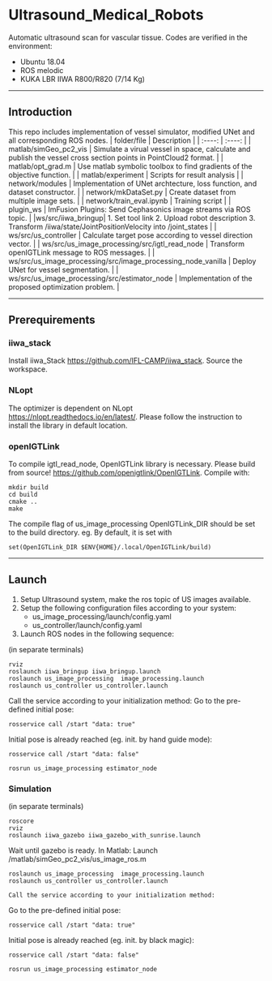 # Ultrasound_Medical_Robots
Automatic ultrasound scan for vascular tissue.
Codes are verified in the environment:
* Ubuntu 18.04
* ROS melodic
* KUKA LBR IIWA R800/R820 (7/14 Kg)
---
## Introduction
This repo includes implementation of vessel simulator, modified UNet and all corresponding ROS nodes.
| folder/file | Description |
| :----: | :----: |
| matlab/simGeo_pc2_vis | Simulate a virual vessel in space, calculate and publish the vessel cross section points in PointCloud2 format. |
| matlab/opt_grad.m | Use matlab symbolic toolbox to find gradients of the objective function. |
| matlab/experiment | Scripts for result analysis |
| network/modules | Implementation of UNet archtecture, loss function, and dataset constructor. |
| network/mkDataSet.py | Create dataset from multiple image sets. |
| network/train_eval.ipynb | Training script |
| plugin_ws | ImFusion Plugins: Send Cephasonics image streams via ROS topic. |
|ws/src/iiwa_bringup| 1. Set tool link 2. Upload robot description 3. Transform /iiwa/state/JointPositionVelocity into /joint_states |
| ws/src/us_controller | Calculate target pose according to vessel direction vector. |
| ws/src/us_image_processing/src/igtl_read_node | Transform openIGTLink message to ROS messages. |
| ws/src/us_image_processing/src/image_processing_node_vanilla | Deploy UNet for vessel segmentation. |
| ws/src/us_image_processing/src/estimator_node | Implementation of the proposed optimization problem. |

---
## Prerequirements 

### iiwa_stack
Install iiwa_Stack https://github.com/IFL-CAMP/iiwa_stack. Source the workspace.

### NLopt
The optimizer is dependent on NLopt https://nlopt.readthedocs.io/en/latest/. Please follow the instruction to install the library in default location.

### openIGTLink
To compile igtl_read_node, OpenIGTLink library is necessary. Please build from source! https://github.com/openigtlink/OpenIGTLink.
Compile with:

    mkdir build
    cd build
    cmake ..
    make

The compile flag of us_image_processing OpenIGTLink_DIR should be set to the build directory. eg. By default, it is set with 

    set(OpenIGTLink_DIR $ENV{HOME}/.local/OpenIGTLink/build)

---
## Launch 
1. Setup Ultrasound system, make the ros topic of US images available.
2. Setup the following configuration files according to your system:
    - us_image_processing/launch/config.yaml
    - us_controller/launch/config.yaml
3. Launch ROS nodes in the following sequence:

(in separate terminals)

    rviz
    roslaunch iiwa_bringup iiwa_bringup.launch
    roslaunch us_image_processing  image_processing.launch
    roslaunch us_controller us_controller.launch

Call the service according to your initialization method:
Go to the pre-defined initial pose:
    
    rosservice call /start "data: true"

Initial pose is already reached (eg. init. by hand guide mode): 

    rosservice call /start "data: false"

    rosrun us_image_processing estimator_node

### Simulation
(in separate terminals)
    
    roscore
    rviz
    roslaunch iiwa_gazebo iiwa_gazebo_with_sunrise.launch

Wait until gazebo is ready.
In Matlab: Launch /matlab/simGeo_pc2_vis/us_image_ros.m

    roslaunch us_image_processing  image_processing.launch
    roslaunch us_controller us_controller.launch

    Call the service according to your initialization method:
Go to the pre-defined initial pose:
    
    rosservice call /start "data: true"

Initial pose is already reached (eg. init. by black magic): 

    rosservice call /start "data: false"

    rosrun us_image_processing estimator_node
